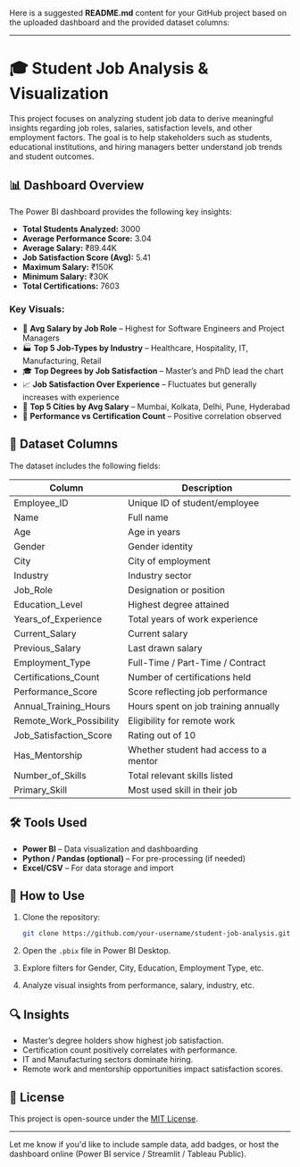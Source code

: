 Here is a suggested **README.md** content for your GitHub project based on the uploaded dashboard and the provided dataset columns:

---

# 🎓 Student Job Analysis & Visualization

This project focuses on analyzing student job data to derive meaningful insights regarding job roles, salaries, satisfaction levels, and other employment factors. The goal is to help stakeholders such as students, educational institutions, and hiring managers better understand job trends and student outcomes.

## 📊 Dashboard Overview

The Power BI dashboard provides the following key insights:

* **Total Students Analyzed:** 3000
* **Average Performance Score:** 3.04
* **Average Salary:** ₹89.44K
* **Job Satisfaction Score (Avg):** 5.41
* **Maximum Salary:** ₹150K
* **Minimum Salary:** ₹30K
* **Total Certifications:** 7603

### Key Visuals:

* 📌 **Avg Salary by Job Role** – Highest for Software Engineers and Project Managers
* 🏭 **Top 5 Job-Types by Industry** – Healthcare, Hospitality, IT, Manufacturing, Retail
* 🎓 **Top Degrees by Job Satisfaction** – Master’s and PhD lead the chart
* 📈 **Job Satisfaction Over Experience** – Fluctuates but generally increases with experience
* 🌆 **Top 5 Cities by Avg Salary** – Mumbai, Kolkata, Delhi, Pune, Hyderabad
* 🎯 **Performance vs Certification Count** – Positive correlation observed

## 📁 Dataset Columns

The dataset includes the following fields:

| Column                    | Description                            |
| ------------------------- | -------------------------------------- |
| Employee\_ID              | Unique ID of student/employee          |
| Name                      | Full name                              |
| Age                       | Age in years                           |
| Gender                    | Gender identity                        |
| City                      | City of employment                     |
| Industry                  | Industry sector                        |
| Job\_Role                 | Designation or position                |
| Education\_Level          | Highest degree attained                |
| Years\_of\_Experience     | Total years of work experience         |
| Current\_Salary           | Current salary                         |
| Previous\_Salary          | Last drawn salary                      |
| Employment\_Type          | Full-Time / Part-Time / Contract       |
| Certifications\_Count     | Number of certifications held          |
| Performance\_Score        | Score reflecting job performance       |
| Annual\_Training\_Hours   | Hours spent on job training annually   |
| Remote\_Work\_Possibility | Eligibility for remote work            |
| Job\_Satisfaction\_Score  | Rating out of 10                       |
| Has\_Mentorship           | Whether student had access to a mentor |
| Number\_of\_Skills        | Total relevant skills listed           |
| Primary\_Skill            | Most used skill in their job           |

## 🛠️ Tools Used

* **Power BI** – Data visualization and dashboarding
* **Python / Pandas (optional)** – For pre-processing (if needed)
* **Excel/CSV** – For data storage and import

## 📌 How to Use

1. Clone the repository:

   ```bash
   git clone https://github.com/your-username/student-job-analysis.git
   ```
2. Open the `.pbix` file in Power BI Desktop.
3. Explore filters for Gender, City, Education, Employment Type, etc.
4. Analyze visual insights from performance, salary, industry, etc.

## 🔍 Insights

* Master’s degree holders show highest job satisfaction.
* Certification count positively correlates with performance.
* IT and Manufacturing sectors dominate hiring.
* Remote work and mentorship opportunities impact satisfaction scores.

## 📄 License

This project is open-source under the [MIT License](LICENSE).

---

Let me know if you'd like to include sample data, add badges, or host the dashboard online (Power BI service / Streamlit / Tableau Public).
